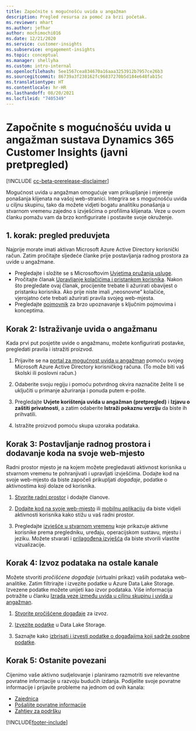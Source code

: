 ```yaml
---
title: Započnite s mogućnošću uvida u angažman
description: Pregled resursa za pomoć za brzi početak.
ms.reviewer: mhart
ms.author: jefhar
author: mochimochi016
ms.date: 12/21/2020
ms.service: customer-insights
ms.subservice: engagement-insights
ms.topic: conceptual
ms.manager: shellyha
ms.custom: intro-internal
ms.openlocfilehash: 5ee1567cea834670a16aaa3253912b7957ce26b3
ms.sourcegitcommit: 86739a3f238162fc96837270b5d184e648fab15c
ms.translationtype: HT
ms.contentlocale: hr-HR
ms.lasthandoff: 08/20/2021
ms.locfileid: "7405349"
---
```

# <a name="get-started-with-dynamics-365-customer-insights-engagement-insights-capability-public-preview"></a>Započnite s mogućnošću uvida u angažman sustava Dynamics 365 Customer Insights (javni pretpregled)

[!INCLUDE [cc-beta-prerelease-disclaimer](includes/cc-beta-prerelease-disclaimer.md)]

Mogućnost uvida u angažman omogućuje vam prikupljanje i mjerenje ponašanja klijenata na vašoj web-stranici. Integrira se s mogućnošću uvida u ciljnu skupinu, tako da možete vidjeti bogatu analitiku ponašanja u stvarnom vremenu zajedno s izvješćima o profilima klijenata. Veze u ovom članku pomažu vam da brzo konfigurirate i postavite svoje okruženje.

## <a name="step-1-review-prerequisites"></a>1. korak: pregled preduvjeta

Najprije morate imati aktivan Microsoft Azure Active Directory korisnički račun. Zatim pročitajte sljedeće članke prije postavljanja radnog prostora za uvide u angažmane.

- Pregledajte i složite se s Microsoftovim [Uvjetima pružanja usluge](terms-of-service.md).  
- Pročitajte članak [Upravljanje kolačićima i pristankom korisnika](user-consent-storage.md). Nakon što pregledate ovaj članak, procijenite trebate li ažurirati obavijest o pristanku korisnika. Ako prije niste imali „neosnovne” kolačiće, vjerojatno ćete trebati ažurirati pravila svojeg web-mjesta.
- Pregledajte [pojmovnik](glossary.md) za brzo upoznavanje s ključnim pojmovima i konceptima.

## <a name="step-2-explore-engagement-insights"></a>Korak 2: Istraživanje uvida o angažmanu

Kada prvi put posjetite uvide o angažmanu, možete konfigurirati postavke, pregledati pravila i istražiti proizvod.

1. Prijavite se na [portal za mogućnost uvida u angažman](https://pi.dynamics.com) pomoću svojeg Microsoft Azure Active Directory korisničkog računa. (To može biti vaš školski ili poslovni račun.)

1. Odaberite svoju regiju i pomoću potvrdnog okvira naznačite želite li se uključiti u primanje ažuriranja i ponuda putem e-pošte.

1. Pregledajte **Uvjete korištenja uvida u angažman (pretpregled)** i **Izjavu o zaštiti privatnosti**, a zatim odaberite **Istraži pokaznu verziju** da biste ih prihvatili.

1. Istražite proizvod pomoću skupa uzoraka podataka.

##  <a name="step-3-set-up-a-workspace-and-add-code-to-your-website"></a>Korak 3: Postavljanje radnog prostora i dodavanje koda na svoje web-mjesto

Radni prostor mjesto je na kojem možete pregledavati aktivnost korisnika u stvarnom vremenu te pohranjivati i upravljati izvješćima. Dodajte kod na svoje web-mjesto da biste započeli prikupljati *događaje*, podatke o aktivnostima koji dolaze od korisnika.

1. [Stvorite radni prostor](create-workspace.md) i dodajte članove.

1. [Dodajte kod na svoje web-mjesto](instrument-website.md) ili [mobilnu aplikaciju](developer-resources.md#capture-events-from-mobile-apps) da biste vidjeli aktivnosti korisnika kako stižu u vaš radni prostor.

1. Pregledajte [izvješće u stvarnom vremenu](view-reports.md) koje prikazuje aktivne korisnike prema pregledniku, uređaju, operacijskom sustavu, mjestu i jeziku. Možete stvarati i [prilagođena izvješća](custom-reports.md) da biste stvorili vlastite vizualizacije.
    
## <a name="step-4-export-data-to-other-channels"></a>Korak 4: Izvoz podataka na ostale kanale

Možete stvoriti *pročišćene događaje* (virtualni prikaz) vaših podataka web-analitike. Zatim filtrirajte i izvezite podatke u Azure Data Lake Storage. Izvezene podatke možete unijeti kao izvor podataka. Više informacija potražite u članku [Izrada veze između uvida u ciljnu skupinu i uvida u angažman](integrate-audience-insights-engagement-insights.md).

1. [Stvorite pročišćene događaje](refined-events.md) za izvoz.

1. [Izvezite podatke](export-events.md) u Data Lake Storage.

1. Saznajte kako [izbrisati i izvesti podatke o događajima koji sadrže osobne podatke](delete-export-personal-data.md).
 
## <a name="step-5-stay-connected"></a>Korak 5: Ostanite povezani

Cijenimo vaše aktivno sudjelovanje i planiramo razmotriti sve relevantne povratne informacije u razvoju budućih izdanja. Podijelite svoje povratne informacije i prijavite probleme na jednom od ovih kanala:
- [Zajednica](https://go.microsoft.com/fwlink/?linkid=2141648)
- [Pošaljite povratne informacije](https://go.microsoft.com/fwlink/?linkid=2143222)
- [Zahtjev za podršku](https://go.microsoft.com/fwlink/?linkid=2145734) 


[!INCLUDE[footer-include](../includes/footer-banner.md)]
